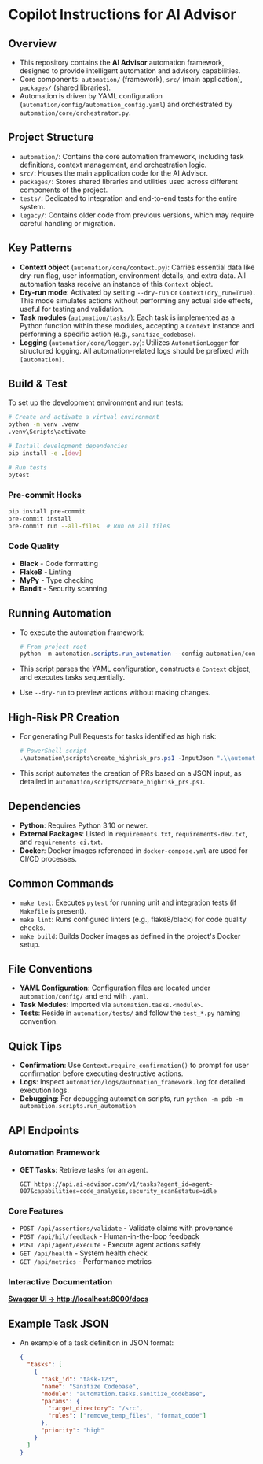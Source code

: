 # Copilot Instructions for AI Advisor

## Overview

-   This repository contains the **AI Advisor** automation framework, designed to provide intelligent automation and advisory capabilities.
-   Core components: `automation/` (framework), `src/` (main application), `packages/` (shared libraries).
-   Automation is driven by YAML configuration (`automation/config/automation_config.yaml`) and orchestrated by `automation/core/orchestrator.py`.

## Project Structure

-   `automation/`: Contains the core automation framework, including task definitions, context management, and orchestration logic.
-   `src/`: Houses the main application code for the AI Advisor.
-   `packages/`: Stores shared libraries and utilities used across different components of the project.
-   `tests/`: Dedicated to integration and end-to-end tests for the entire system.
-   `legacy/`: Contains older code from previous versions, which may require careful handling or migration.

## Key Patterns

-   **Context object** (`automation/core/context.py`): Carries essential data like dry-run flag, user information, environment details, and extra data. All automation tasks receive an instance of this `Context` object.
-   **Dry-run mode**: Activated by setting `--dry-run` or `Context(dry_run=True)`. This mode simulates actions without performing any actual side effects, useful for testing and validation.
-   **Task modules** (`automation/tasks/`): Each task is implemented as a Python function within these modules, accepting a `Context` instance and performing a specific action (e.g., `sanitize_codebase`).
-   **Logging** (`automation/core/logger.py`): Utilizes `AutomationLogger` for structured logging. All automation-related logs should be prefixed with `[automation]`.

## Build & Test

To set up the development environment and run tests:

```bash
# Create and activate a virtual environment
python -m venv .venv
.venv\Scripts\activate

# Install development dependencies
pip install -e .[dev]

# Run tests
pytest
```

### Pre-commit Hooks

```bash
pip install pre-commit
pre-commit install
pre-commit run --all-files  # Run on all files
```

### Code Quality

-   **Black** - Code formatting
-   **Flake8** - Linting
-   **MyPy** - Type checking
-   **Bandit** - Security scanning

## Running Automation

-   To execute the automation framework:

    ```powershell
    # From project root
    python -m automation.scripts.run_automation --config automation/config/automation_config.yaml
    ```

-   This script parses the YAML configuration, constructs a `Context` object, and executes tasks sequentially.
-   Use `--dry-run` to preview actions without making changes.

## High-Risk PR Creation

-   For generating Pull Requests for tasks identified as high risk:

    ```powershell
    # PowerShell script
    .\automation\scripts\create_highrisk_prs.ps1 -InputJson ".\\automation\\reports\\highrisk_review.json" -DryRun
    ```

-   This script automates the creation of PRs based on a JSON input, as detailed in `automation/scripts/create_highrisk_prs.ps1`.

## Dependencies

-   **Python**: Requires Python 3.10 or newer.
-   **External Packages**: Listed in `requirements.txt`, `requirements-dev.txt`, and `requirements-ci.txt`.
-   **Docker**: Docker images referenced in `docker-compose.yml` are used for CI/CD processes.

## Common Commands

-   `make test`: Executes `pytest` for running unit and integration tests (if `Makefile` is present).
-   `make lint`: Runs configured linters (e.g., flake8/black) for code quality checks.
-   `make build`: Builds Docker images as defined in the project's Docker setup.

## File Conventions

-   **YAML Configuration**: Configuration files are located under `automation/config/` and end with `.yaml`.
-   **Task Modules**: Imported via `automation.tasks.<module>`.
-   **Tests**: Reside in `automation/tests/` and follow the `test_*.py` naming convention.

## Quick Tips

-   **Confirmation**: Use `Context.require_confirmation()` to prompt for user confirmation before executing destructive actions.
-   **Logs**: Inspect `automation/logs/automation_framework.log` for detailed execution logs.
-   **Debugging**: For debugging automation scripts, run `python -m pdb -m automation.scripts.run_automation`

## API Endpoints

### Automation Framework

-   **GET Tasks**: Retrieve tasks for an agent.

    ```http
    GET https://api.ai-advisor.com/v1/tasks?agent_id=agent-007&capabilities=code_analysis,security_scan&status=idle
    ```

### Core Features

-   `POST /api/assertions/validate` - Validate claims with provenance
-   `POST /api/hil/feedback` - Human-in-the-loop feedback
-   `POST /api/agent/execute` - Execute agent actions safely
-   `GET /api/health` - System health check
-   `GET /api/metrics` - Performance metrics

### Interactive Documentation

**[Swagger UI → http://localhost:8000/docs](http://localhost:8000/docs)**

## Example Task JSON

-   An example of a task definition in JSON format:

    ```json
    {
      "tasks": [
        {
          "task_id": "task-123",
          "name": "Sanitize Codebase",
          "module": "automation.tasks.sanitize_codebase",
          "params": {
            "target_directory": "/src",
            "rules": ["remove_temp_files", "format_code"]
          },
          "priority": "high"
        }
      ]
    }
    ```
